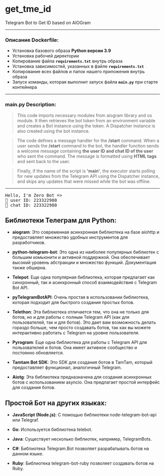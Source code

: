# get_tme_id
Telegram Bot to Get ID based on AIOGram

---

### **Описание Dockerfile:**
- Установка базового образа **Python версии 3.9**
- Установка рабочей директории
- Копирование файла **`requirements.txt`** внутрь образа
- Установка зависимостей, указанных в файле **`requirements.txt`**
- Копирование всех файлов и папок нашего приложения внутрь образа
- Запуск команды, которая выполнит запуск файла **`main.py`** при старте контейнера

---

### **main.py Description:**

> This code imports necessary modules from aiogram library and os module. It then retrieves the bot token from an environment variable and creates a Bot instance using the token. A Dispatcher instance is also created using the bot instance.

> The code defines a message handler for the **/start** command. When a user sends the **/start** command to the bot, the handler function sends a welcome message containing **the user ID and chat ID of the user** who sent the command. The message is formatted using **HTML tags** and sent back to the user.

> Finally, if the name of the script is **'main'**, the executor starts polling for new updates from the Telegram API using the Dispatcher instance, and skips any updates that were missed while the bot was offline.

---

<pre>
Hello, I'm Zero Bot =>
👤 user ID: 223322980
👥 chat ID: 223322980
</pre>


## Библиотеки Телеграм для Python:

- **aiogram**: Это современная асинхронная библиотека на базе aiohttp и предоставляет множество удобных инструментов для разработчиков.

- **python-telegram-bot**: Это одна из наиболее популярных библиотек с большим комьюнити и активной поддержкой. Она обеспечивает высокий уровень абстракции и множество функций. Документация также обширна.

- **Telepot**: Еще одна популярная библиотека, которая предлагает как синхронный, так и асинхронный способ взаимодействия с Telegram Bot API.

- **pyTelegramBotAPI**: Очень простая в использовании библиотека, которая подходит для быстрого создания простых ботов.

- **Telethon**: Эта библиотека отличается тем, что она не только для ботов, но и для работы с полным Telegram API (как для пользователей, так и для ботов). Это дает вам возможность делать гораздо больше, чем просто создавать ботов, так как вы можете интерактивно работать с Telegram на уровне пользователя.

- **Pyrogram**: Еще одна библиотека для работы с Telegram API для пользователей и ботов. Она имеет активное сообщество и постоянно обновляется.

- **Tamtam Bot SDK**: Это SDK для создания ботов в TamTam, который предоставляет функционал, аналогичный Telegram.

- **Aiotg**: Эта библиотека предназначена для создания асинхронных ботов с использованием asyncio. Она предлагает простой интерфейс для создания ботов.

## Простой Бот на других языках:

- **JavaScript (Node.js)**: С помощью библиотеки node-telegram-bot-api или Telegraf.

- **Go**: Используется библиотека telebot.

- **Java**: Существует несколько библиотек, например, TelegramBots.

- **C#**: Библиотека Telegram.Bot позволяет разрабатывать ботов на данном языке.

- **Ruby**: Библиотека telegram-bot-ruby позволяет создавать ботов на Ruby.
